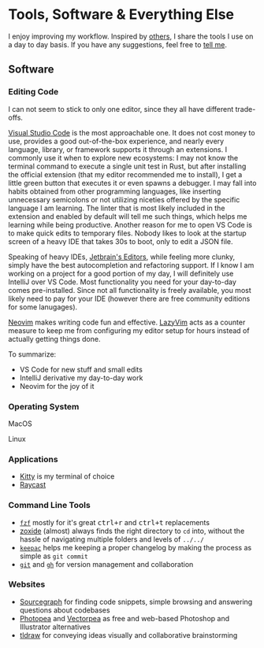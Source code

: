 # Tools, Software & Everything Else

I enjoy improving my workflow.
Inspired by [others](https://uses.tech), I share the tools I use on a day to day basis.
If you have any suggestions, feel free to [tell me](#TODO).

## Software

### Editing Code

I can not seem to stick to only one editor, since they all have different trade-offs.

[Visual Studio Code](https://code.visualstudio.com) is the most approachable one.
It does not cost money to use, provides a good out-of-the-box experience, and nearly every language, library, or framework supports it through an extensions.
I commonly use it when to explore new ecosystems:
I may not know the terminal command to execute a single unit test in Rust, but after installing the official extension (that my editor recommended me to install), I get a little green button that executes it or even spawns a debugger.
I may fall into habits obtained from other programming languages, like inserting unnecessary semicolons or not utilizing niceties offered by the specific language I am learning. 
The linter that is most likely included in the extension and enabled by default will tell me such things, which helps me learning while being productive.
Another reason for me to open VS Code is to make quick edits to temporary files.
Nobody likes to look at the startup screen of a heavy IDE that takes 30s to boot, only to edit a JSON file.

Speaking of heavy IDEs, [Jetbrain's Editors](https://www.jetbrains.com), while feeling more clunky, simply have the best autocompletion and refactoring support.
If I know I am working on a project for a good portion of my day, I will definitely use IntelliJ over VS Code.
Most functionality you need for your day-to-day comes pre-installed.
Since not all functionality is freely available, you most likely need to pay for your IDE (however there are free community editions for some lanugages).

[Neovim](https://neovim.io) makes writing code fun and effective.
[LazyVim](https://www.lazyvim.org) acts as a counter measure to keep me from configuring my editor setup for hours instead of actually getting things done.

To summarize:
- VS Code for new stuff and small edits
- IntelliJ derivative my day-to-day work
- Neovim for the joy of it

### Operating System

MacOS

Linux

### Applications

- [Kitty](https://sw.kovidgoyal.net/kitty) is my terminal of choice
- [Raycast](https://www.raycast.com)

### Command Line Tools

- [`fzf`](https://github.com/junegunn/fzf) mostly for it's great <kbd>ctrl+r</kbd> and <kbd>ctrl+t</kbd> replacements
- [zoxide](https://github.com/ajeetdsouza/zoxide) (almost) always finds the right directory to `cd` into, without the hassle of navigating multiple folders and levels of `../../`
- [`keepac`](https://github.com/NiclasvanEyk/keepac) helps me keeping a proper changelog by making the process as simple as `git commit`
- [`git`](https://git-scm.com) and [`gh`](https://cli.github.com) for version management and collaboration

### Websites

- [Sourcegraph](https://sourcegraph.com) for finding code snippets, simple browsing and answering questions about codebases
- [Photopea](https://www.photopea.com) and [Vectorpea](https://www.vectorpea.com) as free and web-based Photoshop and Illustrator alternatives
- [tldraw](https://www.tldraw.com) for conveying ideas visually and collaborative brainstorming

